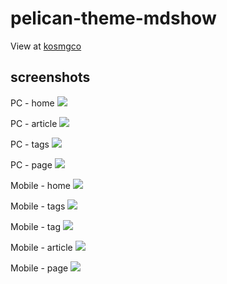# pelican-theme-mdshow
View at [kosmgco](https://blog.ooops.me)

## screenshots

PC - home
![](https://static.ooops.me/md-upload-1536473288966.png)

PC - article
![](https://static.ooops.me/md-upload-1536466263225.png)

PC - tags
![](https://static.ooops.me/md-upload-1536466288239.png)

PC - page
![](https://static.ooops.me/md-upload-1536466311468.png)

Mobile - home
![](https://static.ooops.me/md-upload-1536472918602.png)

Mobile - tags
![](https://static.ooops.me/md-upload-1536472742040.png)

Mobile - tag
![](https://static.ooops.me/md-upload-1536472801297.png)

Mobile - article
![](https://static.ooops.me/md-upload-1536472850665.png)

Mobile - page
![](https://static.ooops.me/md-upload-1536472890353.png)


